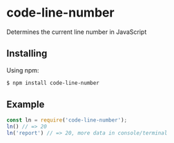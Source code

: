 # code-line-number
 Determines the current line number in JavaScript

 
## Installing

Using npm:

```bash
$ npm install code-line-number
```

## Example

```js
const ln = require('code-line-number');
ln() // => 20
ln('report') // => 20, more data in console/terminal
```

